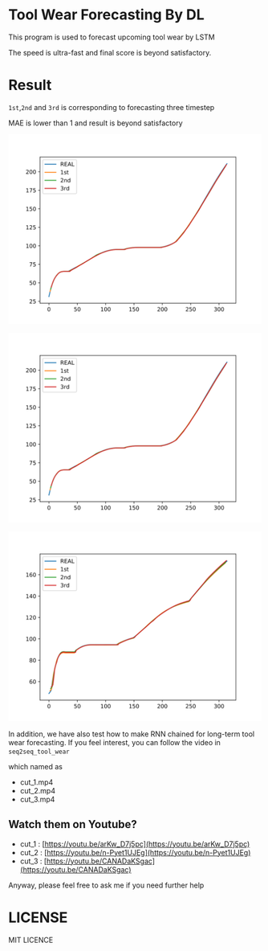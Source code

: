 # Tool Wear Forecasting By DL

This program is used to forecast upcoming tool wear by LSTM

The speed is ultra-fast and final score is beyond satisfactory.

# Result

`1st`,`2nd` and `3rd` is corresponding to forecasting three timestep 

MAE is lower than 1 and result is beyond satisfactory

![First Cut](res/c2.svg)

![First Cut](res/c2.svg)

![First Cut](res/c3.svg)

In addition, we have also test how to make RNN chained for long-term tool wear forecasting. If you feel interest, you can follow the video in `seq2seq_tool_wear`

which named as 

+ cut_1.mp4
+ cut_2.mp4
+ cut_3.mp4

## Watch them on Youtube?

+ cut_1 : [https://youtu.be/arKw_D7j5pc](https://youtu.be/arKw_D7j5pc)
+ cut_2 : [https://youtu.be/n-Pyet1UJEg](https://youtu.be/n-Pyet1UJEg)
+ cut_3 : [https://youtu.be/CANADaKSgac](https://youtu.be/CANADaKSgac)

Anyway, please feel free to ask me if you need further help

# LICENSE

MIT LICENCE
